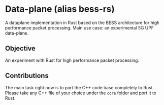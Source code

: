 # Data-plane (alias bess-rs)
A dataplane implementation in Rust based on the BESS architecture for high performance packet processing.
Main use case: an experimental 5G UPF data-plane.

## Objective
An experiment with Rust for high performance packet processing.

## Contributions
The main task right now is to port the C++ code base completely to Rust.
Please take any C++ file of your choice under the `core` folder and port it to Rust.
